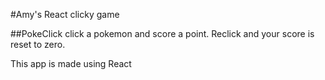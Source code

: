 #Amy's React clicky game

##PokeClick
click a pokemon and score a point. Reclick and your score is reset to zero.

This app is made using React